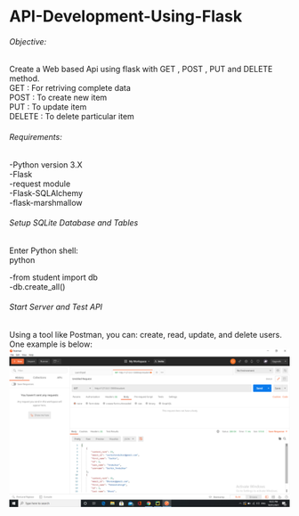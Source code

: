 # API-Development-Using-Flask

###### Objective:
Create a Web based Api using flask with GET , POST , PUT and DELETE method.\
GET : For retriving complete data\
POST : To create new item\
PUT : To update item\
DELETE : To delete particular item

###### Requirements:
-Python version 3.X\
-Flask\
-request module\
-Flask-SQLAlchemy\
-flask-marshmallow

###### Setup SQLite Database and Tables
Enter Python shell:\
python

-from student import db\
-db.create_all()

###### Start Server and Test API
Using a tool like Postman, you can: create, read, update, and delete users. One example is below:
![Test Image](testimage.png)
